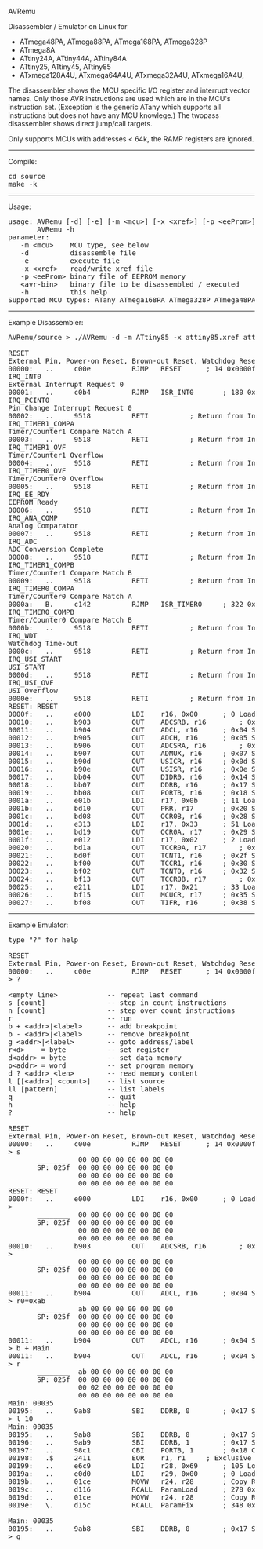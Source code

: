 AVRemu

Disassembler / Emulator on Linux for
- ATmega48PA, ATmega88PA, ATmega168PA, ATmega328P
- ATmega8A
- ATtiny24A, ATtiny44A, ATtiny84A
- ATtiny25, ATtiny45, ATtiny85
- ATxmega128A4U, ATxmega64A4U, ATxmega32A4U, ATxmega16A4U,

The disassembler shows the MCU specific I/O register and interrupt vector names. Only those AVR instructions are used which are in the MCU's instruction set. (Exception is the generic ATany which supports all instructions but does not have any MCU knowlege.)
The twopass disassembler shows direct jump/call targets.

Only supports MCUs with addresses < 64k, the RAMP registers are ignored.

<hr/>
                                    
Compile:
<pre>
cd source
make -k
</pre>

<hr/>

Usage: 
<pre>
usage: AVRemu [-d] [-e] [-m &lt;mcu&gt;] [-x &lt;xref&gt;] [-p &lt;eeProm&gt;] &lt;avr-bin&gt;
       AVRemu -h
parameter:
   -m &lt;mcu&gt;    MCU type, see below
   -d          disassemble file
   -e          execute file
   -x &lt;xref&gt;   read/write xref file
   -p &lt;eeProm&gt; binary file of EEPROM memory
   &lt;avr-bin&gt;   binary file to be disassembled / executed
   -h          this help
Supported MCU types: ATany ATmega168PA ATmega328P ATmega48PA ATmega88PA ATmega8A ATtiny24A ATtiny25 ATtiny44A ATtiny45 ATtiny84A ATtiny85 ATxmega128A4U ATxmega16A4U ATxmega32A4U ATxmega64A4U
</pre>

<hr/>

Example Disassembler:
<pre>
AVRemu/source &gt; ./AVRemu -d -m ATtiny85 -x attiny85.xref attiny85.bin

RESET
External Pin, Power-on Reset, Brown-out Reset, Watchdog Reset
00000:   ..     c00e          RJMP   RESET		; 14 0x0000f Relative Jump
IRQ_INT0
External Interrupt Request 0
00001:   ..     c0b4          RJMP   ISR_INT0		; 180 0x000b6 Relative Jump
IRQ_PCINT0
Pin Change Interrupt Request 0
00002:   ..     9518          RETI  		; Return from Interrupt
IRQ_TIMER1_COMPA
Timer/Counter1 Compare Match A
00003:   ..     9518          RETI  		; Return from Interrupt
IRQ_TIMER1_OVF
Timer/Counter1 Overflow
00004:   ..     9518          RETI  		; Return from Interrupt
IRQ_TIMER0_OVF
Timer/Counter0 Overflow
00005:   ..     9518          RETI  		; Return from Interrupt
IRQ_EE_RDY
EEPROM Ready
00006:   ..     9518          RETI  		; Return from Interrupt
IRQ_ANA_COMP
Analog Comparator
00007:   ..     9518          RETI  		; Return from Interrupt
IRQ_ADC
ADC Conversion Complete
00008:   ..     9518          RETI  		; Return from Interrupt
IRQ_TIMER1_COMPB
Timer/Counter1 Compare Match B
00009:   ..     9518          RETI  		; Return from Interrupt
IRQ_TIMER0_COMPA
Timer/Counter0 Compare Match A
0000a:   B.     c142          RJMP   ISR_TIMER0		; 322 0x0014d Relative Jump
IRQ_TIMER0_COMPB
Timer/Counter0 Compare Match B
0000b:   ..     9518          RETI  		; Return from Interrupt
IRQ_WDT
Watchdog Time-out
0000c:   ..     9518          RETI  		; Return from Interrupt
IRQ_USI_START
USI START
0000d:   ..     9518          RETI  		; Return from Interrupt
IRQ_USI_OVF
USI Overflow
0000e:   ..     9518          RETI  		; Return from Interrupt
RESET: RESET
0000f:   ..     e000          LDI    r16, 0x00		; 0 Load Immediate
00010:   ..     b903          OUT    ADCSRB, r16		; 0x03 Store Register to I/O Location
00011:   ..     b904          OUT    ADCL, r16		; 0x04 Store Register to I/O Location
00012:   ..     b905          OUT    ADCH, r16		; 0x05 Store Register to I/O Location
00013:   ..     b906          OUT    ADCSRA, r16		; 0x06 Store Register to I/O Location
00014:   ..     b907          OUT    ADMUX, r16		; 0x07 Store Register to I/O Location
00015:   ..     b90d          OUT    USICR, r16		; 0x0d Store Register to I/O Location
00016:   ..     b90e          OUT    USISR, r16		; 0x0e Store Register to I/O Location
00017:   ..     bb04          OUT    DIDR0, r16		; 0x14 Store Register to I/O Location
00018:   ..     bb07          OUT    DDRB, r16		; 0x17 Store Register to I/O Location
00019:   ..     bb08          OUT    PORTB, r16		; 0x18 Store Register to I/O Location
0001a:   ..     e01b          LDI    r17, 0x0b		; 11 Load Immediate
0001b:   ..     bd10          OUT    PRR, r17		; 0x20 Store Register to I/O Location
0001c:   ..     bd08          OUT    OCR0B, r16		; 0x28 Store Register to I/O Location
0001d:   ..     e313          LDI    r17, 0x33		; 51 Load Immediate
0001e:   ..     bd19          OUT    OCR0A, r17		; 0x29 Store Register to I/O Location
0001f:   ..     e012          LDI    r17, 0x02		; 2 Load Immediate
00020:   ..     bd1a          OUT    TCCR0A, r17		; 0x2a Store Register to I/O Location
00021:   ..     bd0f          OUT    TCNT1, r16		; 0x2f Store Register to I/O Location
00022:   ..     bf00          OUT    TCCR1, r16		; 0x30 Store Register to I/O Location
00023:   ..     bf02          OUT    TCNT0, r16		; 0x32 Store Register to I/O Location
00024:   ..     bf13          OUT    TCCR0B, r17		; 0x33 Store Register to I/O Location
00025:   ..     e211          LDI    r17, 0x21		; 33 Load Immediate
00026:   ..     bf15          OUT    MCUCR, r17		; 0x35 Store Register to I/O Location
00027:   ..     bf08          OUT    TIFR, r16		; 0x38 Store Register to I/O Location
</pre>

<hr/>

Example Emulator:

<pre>
type "?" for help

RESET
External Pin, Power-on Reset, Brown-out Reset, Watchdog Reset
00000:   ..     c00e          RJMP   RESET		; 14 0x0000f Relative Jump
&gt; ?

&lt;empty line&gt;            -- repeat last command
s [count]               -- step in count instructions
n [count]               -- step over count instructions
r                       -- run
b + &lt;addr&gt;|&lt;label&gt;      -- add breakpoint
b - &lt;addr&gt;|&lt;label&gt;      -- remove breakpoint
g &lt;addr&gt;|&lt;label&gt;        -- goto address/label
r&lt;d&gt;    = byte          -- set register
d&lt;addr&gt; = byte          -- set data memory
p&lt;addr&gt; = word          -- set program memory
d ? &lt;addr&gt; &lt;len&gt;        -- read memory content
l [[&lt;addr&gt;] &lt;count&gt;]    -- list source
ll [pattern]            -- list labels
q                       -- quit
h                       -- help
?                       -- help

RESET
External Pin, Power-on Reset, Brown-out Reset, Watchdog Reset
00000:   ..     c00e          RJMP   RESET		; 14 0x0000f Relative Jump
&gt; s
       ________  00 00 00 00 00 00 00 00
       SP: 025f  00 00 00 00 00 00 00 00
                 00 00 00 00 00 00 00 00
                 00 00 00 00 00 00 00 00
RESET: RESET
0000f:   ..     e000          LDI    r16, 0x00		; 0 Load Immediate
&gt; 
       ________  00 00 00 00 00 00 00 00
       SP: 025f  00 00 00 00 00 00 00 00
                 00 00 00 00 00 00 00 00
                 00 00 00 00 00 00 00 00
00010:   ..     b903          OUT    ADCSRB, r16		; 0x03 Store Register to I/O Location
&gt; 
       ________  00 00 00 00 00 00 00 00
       SP: 025f  00 00 00 00 00 00 00 00
                 00 00 00 00 00 00 00 00
                 00 00 00 00 00 00 00 00
00011:   ..     b904          OUT    ADCL, r16		; 0x04 Store Register to I/O Location
&gt; r0=0xab
       ________  ab 00 00 00 00 00 00 00
       SP: 025f  00 00 00 00 00 00 00 00
                 00 00 00 00 00 00 00 00
                 00 00 00 00 00 00 00 00
00011:   ..     b904          OUT    ADCL, r16		; 0x04 Store Register to I/O Location
&gt; b + Main
00011:   ..     b904          OUT    ADCL, r16		; 0x04 Store Register to I/O Location
&gt; r
       ________  ab 00 00 00 00 00 00 00
       SP: 025f  00 00 00 00 00 00 00 00
                 00 02 00 00 00 00 00 00
                 00 00 00 00 00 00 00 00
Main: 00035
00195:   ..     9ab8          SBI    DDRB, 0		; 0x17 Set Bit in I/O Register
&gt; l 10
Main: 00035
00195:   ..     9ab8          SBI    DDRB, 0		; 0x17 Set Bit in I/O Register
00196:   ..     9ab9          SBI    DDRB, 1		; 0x17 Set Bit in I/O Register
00197:   ..     98c1          CBI    PORTB, 1		; 0x18 Clear Bit in I/O Register
00198:   .$     2411          EOR    r1, r1		; Exclusive OR
00199:   ..     e6c9          LDI    r28, 0x69		; 105 Load Immediate
0019a:   ..     e0d0          LDI    r29, 0x00		; 0 Load Immediate
0019b:   ..     01ce          MOVW   r24, r28		; Copy Register Word
0019c:   ..     d116          RCALL  ParamLoad		; 278 0x002b3 Relative Call to Subroutine
0019d:   ..     01ce          MOVW   r24, r28		; Copy Register Word
0019e:   \.     d15c          RCALL  ParamFix		; 348 0x002fb Relative Call to Subroutine

Main: 00035
00195:   ..     9ab8          SBI    DDRB, 0		; 0x17 Set Bit in I/O Register
&gt; q
</pre>
